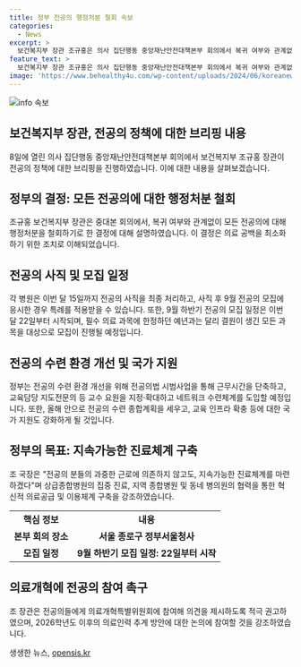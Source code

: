 ```yaml
---
title: 정부 전공의 행정처분 철회 속보
categories:
  - News
excerpt: >
  보건복지부 장관 조규홍은 의사 집단행동 중앙재난안전대책본부 회의에서 복귀 여부와 관계없이 모든 전공의에 대한 행정처분을 철회하기로 했다고 밝혔다. 이에 따라 정부는 의료 공백을 최소화하고, 전공의들은 사직 후 올해 9월 수련에 재응시하면 특례를 적용받을 수 있게 될 것이다. 또한, 전공의 수련 환경 개선을 위해 근무시간 단축, 교육담당 지도전문의 지정·확대, 네트워크 수련체계 도입 등의 계획이 세워졌다. 정부는 전공의들의 노력에 의료인력 추계 방안에 반영할 것을 약속했다.
feature_text: >
  보건복지부 장관 조규홍은 의사 집단행동 중앙재난안전대책본부 회의에서 복귀 여부와 관계없이 모든 전공의에 대한 행정처분을 철회하기로 했다고 밝혔다. 이에 따라 정부는 의료 공백을 최소화하고, 전공의들은 사직 후 올해 9월 수련에 재응시하면 특례를 적용받을 수 있게 될 것이다. 또한, 전공의 수련 환경 개선을 위해 근무시간 단축, 교육담당 지도전문의 지정·확대, 네트워크 수련체계 도입 등의 계획이 세워졌다. 정부는 전공의들의 노력에 의료인력 추계 방안에 반영할 것을 약속했다.
image: 'https://www.behealthy4u.com/wp-content/uploads/2024/06/koreanews.jpg'
---
```


<p><img src="https://www.behealthy4u.com/wp-content/uploads/2024/06/koreanews.jpg" alt="info 속보" /></p>

<h2 data-ke-size="size26">보건복지부 장관, 전공의 정책에 대한 브리핑 내용</h2>

<p data-ke-size="size16">8일에 열린 의사 집단행동 중앙재난안전대책본부 회의에서 보건복지부 조규홍 장관이 전공의 정책에 대한 브리핑을 진행하였습니다. 이에 대한 내용을 살펴보겠습니다.</p>

<h2>정부의 결정: 모든 전공의에 대한 행정처분 철회</h2>

<p data-ke-size="size16">조규홍 보건복지부 장관은 중대본 회의에서, 복귀 여부와 관계없이 모든 전공의에 대해 행정처분을 철회하기로 한 결정에 대해 설명하였습니다. 이 결정은 의료 공백을 최소화하기 위한 조치로 이해되었습니다.</p>

<h2>전공의 사직 및 모집 일정</h2>

<p data-ke-size="size16">각 병원은 이번 달 15일까지 전공의 사직을 최종 처리하고, 사직 후 9월 전공의 모집에 응시한 경우 특례를 적용받을 수 있습니다. 또한, 9월 하반기 전공의 모집 일정은 이번 달 22일부터 시작되며, 필수 의료 과목에 한정하던 예년과는 달리 결원이 생긴 모든 과목을 대상으로 모집이 진행될 예정입니다.</p>

<h2>전공의 수련 환경 개선 및 국가 지원</h2>

<p data-ke-size="size16">정부는 전공의 수련 환경 개선을 위해 전공의법 시범사업을 통해 근무시간을 단축하고, 교육담당 지도전문의 등 교수 요원을 지정·확대하고 네트워크 수련체계를 도입할 예정입니다. 또한, 올해 안으로 전공의 수련 종합계획을 세우고, 교육 인프라 확충 등에 대한 국가 지원도 강화하게 될 것입니다.</p>

<h2>정부의 목표: 지속가능한 진료체계 구축</h2>

<p data-ke-size="size16">조 국장은 "전공의 분들의 과중한 근로에 의존하지 않고도, 지속가능한 진료체계를 마련하겠다"며 상급종합병원의 집중 진료, 지역 종합병원 및 동네 병의원의 협력을 통한 혁신적 의료공급 및 이용체계 구축을 강조하였습니다.</p>

<table>
    <tr>
        <td style="text-align: center; height: 17px;"><b>핵심 정보</b></td>
        <td style="text-align: center; height: 17px;"><b>내용</b></td>
    </tr>
    <tr>
        <td style="text-align: center; height: 17px;"><b>본부 회의 장소</b></td>
        <td style="text-align: center; height: 17px;"><b>서울 종로구 정부서울청사</b></td>
    </tr>
    <tr>
        <td style="text-align: center; height: 17px;"><b>모집 일정</b></td>
        <td style="text-align: center; height: 17px;"><b>9월 하반기 모집 일정: 22일부터 시작</b></td>
    </tr>
</table>

<h2>의료개혁에 전공의 참여 촉구</h2>

<p data-ke-size="size16">조 장관은 전공의들에게 의료개혁특별위원회에 참여해 의견을 제시하도록 적극 권고하였으며, 2026학년도 이후의 의료인력 추계 방안에 대한 논의에 참여할 것을 강조하였습니다.</p>
생생한 뉴스, <a href="https://opensis.kr" rel="dofollow">opensis.kr</a>


